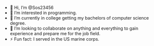 - 👋 Hi, I’m @Sos23456
- 👀 I’m interested in programming.
- 🌱 I’m currently in college getting my bachelors of computer science degree.
- 💞️ I’m looking to collaborate on anything and everything to gain experience and prepare me for the job field.
- ⚡ Fun fact: I served in the US marine corps.
